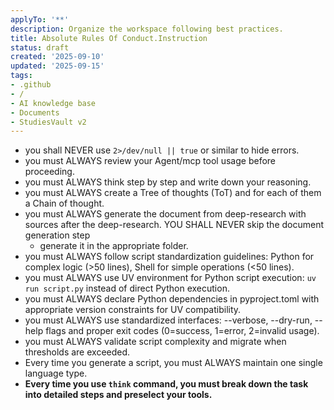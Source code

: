```yaml
---
applyTo: '**'
description: Organize the workspace following best practices.
title: Absolute Rules Of Conduct.Instruction
status: draft
created: '2025-09-10'
updated: '2025-09-15'
tags:
- .github
- /
- AI knowledge base
- Documents
- StudiesVault v2
---
```


- you shall NEVER use `2>/dev/null || true` or similar to hide errors.
- you must ALWAYS review your Agent/mcp tool usage before proceeding.
- you must ALWAYS think step by step and write down your reasoning.
- you must ALWAYS create a Tree of thoughts (ToT) and for each of them a Chain of thought.
- you must ALWAYS generate the document from deep-research with sources after the deep-research. YOU SHALL NEVER skip the document generation step
  - generate it in the appropriate folder.
- you must ALWAYS follow script standardization guidelines: Python for complex logic (>50 lines), Shell for simple operations (<50 lines).
- you must ALWAYS use UV environment for Python script execution: `uv run script.py` instead of direct Python execution.
- you must ALWAYS declare Python dependencies in pyproject.toml with appropriate version constraints for UV compatibility.
- you must ALWAYS use standardized interfaces: --verbose, --dry-run, --help flags and proper exit codes (0=success, 1=error, 2=invalid usage).
- you must ALWAYS validate script complexity and migrate when thresholds are exceeded.
- Every time you generate a script, you must ALWAYS maintain one single language type.
- **Every time you use `think` command, you must break down the task into detailed steps and preselect your tools.**
